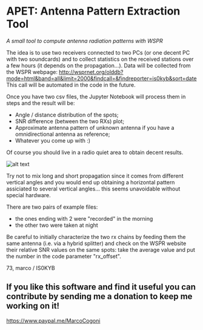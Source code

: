# APET: Antenna Pattern Extraction Tool

_A small tool to compute antenna radiation patterns with WSPR_

The idea is to use two receivers connected to two PCs (or one decent PC with two soundcards) and to collect statistics on the received stations over a few hours (it depends on the propagation...).
Data will be collected from the WSPR webpage:
http://wsprnet.org/olddb?mode=html&band=all&limit=2000&findcall=&findreporter=is0kyb&sort=date
This call will be automated in the code in the future.

Once you have two csv files, the Jupyter Notebook will process them in steps and the result will be:
- Angle / distance distribution of the spots;
- SNR difference (between the two RXs) plot;
- Approximate antenna pattern of unknown antenna if you have a omnidirectional antenna as reference;
- Whatever you come up with :)

Of course you should live in a radio quiet area to obtain decent results.

![alt text](https://github.com/mcogoni/APET/blob/master/pattern.png "Antenna pattern example")

Try not to mix long and short propagation since it comes from different vertical angles and you would end up obtaining a horizontal pattern assiciated to several vertical angles... this seems unavoidable without special hardware.

There are two pairs of example files:
- the ones ending with 2 were "recorded" in the morning
- the other two were taken at night

Be careful to initially characterize the two rx chains by feeding them the same antenna (i.e. via a hybrid splitter) and check on the WSPR website their relative SNR values on the same spots: take the average value and put the number in the code parameter "rx_offset".

73,
marco / IS0KYB

## If you like this software and find it useful you can contribute by sending me a donation to keep me working on it!
https://www.paypal.me/MarcoCogoni
